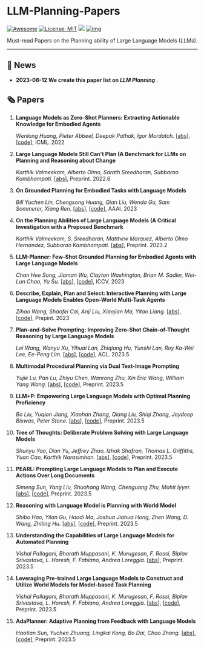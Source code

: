 # LLM-Planning-Papers

[![Awesome](https://camo.githubusercontent.com/64f8905651212a80869afbecbf0a9c52a5d1e70beab750dea40a994fa9a9f3c6/68747470733a2f2f617765736f6d652e72652f62616467652e737667)](https://github.com/AGI-Edgerunners/LLM-Planning-Papers) [![License: MIT](https://camo.githubusercontent.com/fd551ba4b042d89480347a0e74e31af63b356b2cac1116c7b80038f41b04a581/68747470733a2f2f696d672e736869656c64732e696f2f62616467652f4c6963656e73652d4d49542d677265656e2e737667)](https://opensource.org/licenses/MIT) <img src="https://img.shields.io/github/last-commit/tensorflow/tensorflow.svg"/> [![img](https://camo.githubusercontent.com/eafac29b763e18c4d80c680d6a179f348cfa2afbc8d3a45642df19fd580d2404/68747470733a2f2f696d672e736869656c64732e696f2f62616467652f5052732d57656c636f6d652d726564)](https://camo.githubusercontent.com/eafac29b763e18c4d80c680d6a179f348cfa2afbc8d3a45642df19fd580d2404/68747470733a2f2f696d672e736869656c64732e696f2f62616467652f5052732d57656c636f6d652d726564)

Must-read Papers on the Planning ability of Large Language Models (LLMs).

---

## 🔔 News

- **2023-08-12 We create this paper list on *LLM Planning* .**

## 🗞️ Papers

1. **Language Models as Zero-Shot Planners: Extracting Actionable Knowledge for Embodied Agents**

   *Wenlong Huang, Pieter Abbeel, Deepak Pathak, Igor Mordatch.* [[abs](https://arxiv.org/abs/2201.07207)], [[code](https://huangwl18.github.io/language-planner)], ICML. 2022

1. **Large Language Models Still Can't Plan (A Benchmark for LLMs on Planning and Reasoning about Change**

   *Karthik Valmeekam, Alberto Olmo, Sarath Sreedharan, Subbarao Kambhampati.* [[abs](https://arxiv.org/abs/2206.10498)], Preprint. 2022.6

1. **On Grounded Planning for Embodied Tasks with Language Models**

   *Bill Yuchen Lin, Chengsong Huang, Qian Liu, Wenda Gu, Sam Sommerer, Xiang Ren.* [[abs](https://arxiv.org/abs/2209.00465)], [[code](https://github.com/INK-USC/G-PlanET)], AAAI. 2023

1. **On the Planning Abilities of Large Language Models (A Critical Investigation with a Proposed Benchmark**

   *Karthik Valmeekam, S. Sreedharan, Matthew Marquez, Alberto Olmo Hernandez, Subbarao Kambhampati.* [[abs](https://arxiv.org/abs/2302.06706)], Preprint. 2023.2

1. **LLM-Planner: Few-Shot Grounded Planning for Embodied Agents with Large Language Models**

   *Chan Hee Song, Jiaman Wu, Clayton Washington, Brian M. Sadler, Wei-Lun Chao, Yu Su.* [[abs](https://arxiv.org/abs/2212.04088)], [[code](https://dki-lab.github.io/LLM-Planner/)], ICCV. 2023

1. **Describe, Explain, Plan and Select: Interactive Planning with Large Language Models Enables Open-World Multi-Task Agents**

   *Zihao Wang, Shaofei Cai, Anji Liu, Xiaojian Ma, Yitao Liang.* [[abs](https://arxiv.org/abs/2302.01560)], [[code](https://github.com/CraftJarvis/MC-Planner)], Prepint. 2023

1. **Plan-and-Solve Prompting: Improving Zero-Shot Chain-of-Thought Reasoning by Large Language Models**

   *Lei Wang, Wanyu Xu, Yihuai Lan, Zhiqiang Hu, Yunshi Lan, Roy Ka-Wei Lee, Ee-Peng Lim.* [[abs](https://arxiv.org/abs/2305.04091)], [[code](https://github.com/AGI-Edgerunners/Plan-and-Solve-Prompting)], ACL. 2023.5

1. **Multimodal Procedural Planning via Dual Text-Image Prompting**

   *Yujie Lu, Pan Lu, Zhiyu Chen, Wanrong Zhu, Xin Eric Wang, William Yang Wang.* [[abs](https://arxiv.org/abs/2305.01795)], [[code](https://github.com/YujieLu10/TIP)], Preprint. 2023.5

1. **LLM+P: Empowering Large Language Models with Optimal Planning Proficiency**

   *Bo Liu, Yuqian Jiang, Xiaohan Zhang, Qiang Liu, Shiqi Zhang, Joydeep Biswas, Peter Stone.* [[abs](https://arxiv.org/abs/2304.11477)], [[code](https://github.com/Cranial-XIX/llm-pddl.git)], Preprint. 2023.5

1. **Tree of Thoughts: Deliberate Problem Solving with Large Language Models**

   *Shunyu Yao, Dian Yu, Jeffrey Zhao, Izhak Shafran, Thomas L. Griffiths, Yuan Cao, Karthik Narasimhan.* [[abs](https://arxiv.org/abs/2305.10601)], [[code](https://github.com/ysymyth/tree-of-thought-llm)], Preprint. 2023.5

1. **PEARL: Prompting Large Language Models to Plan and Execute Actions Over Long Documents**

   *Simeng Sun, Yang Liu, Shuohang Wang, Chenguang Zhu, Mohit Iyyer.* [[abs](https://arxiv.org/abs/2305.14564)], [[code](https://github.com/SimengSun/pearl)], Preprint. 2023.5

1. **Reasoning with Language Model is Planning with World Model**

   *Shibo Hao, Yilan Gu, Haodi Ma, Joshua Jiahua Hong, Zhen Wang, D. Wang, Zhiting Hu.* [[abs](https://arxiv.org/abs/2305.14992)], [[code](https://github.com/SimengSun/pearl)], Preprint. 2023.5

1. **Understanding the Capabilities of Large Language Models for Automated Planning**

   *Vishal Pallagani, Bharath Muppasani, K. Murugesan, F. Rossi, Biplav Srivastava, L. Horesh, F. Fabiano, Andrea Loreggia.* [[abs](https://arxiv.org/abs/2305.16151)], Preprint. 2023.5

1. **Leveraging Pre-trained Large Language Models to Construct and Utilize World Models for Model-based Task Planning**

   *Vishal Pallagani, Bharath Muppasani, K. Murugesan, F. Rossi, Biplav Srivastava, L. Horesh, F. Fabiano, Andrea Loreggia.* [[abs](https://arxiv.org/abs/2305.14909)], [[code](https://github.com/GuanSuns/LLMs-World-Models-for-Planning)], Preprint. 2023.5

1. **AdaPlanner: Adaptive Planning from Feedback with Language Models**

   *Haotian Sun, Yuchen Zhuang, Lingkai Kong, Bo Dai, Chao Zhang.* [[abs](https://arxiv.org/abs/2305.16653)], [[code](https://github.com/haotiansun14/AdaPlanner)], Preprint. 2023.5











